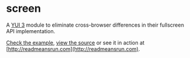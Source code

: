screen
======

A [YUI 3](http://yuilibrary.com) module to eliminate cross-browser differences in their fullscreen API implementation.

[Check the example](index.html), [view the source](https://github.com/davidfmiller/screen/blob/master/screen.js) or see it in action at [http://readmeansrun.com](http://readmeansrun.com).
